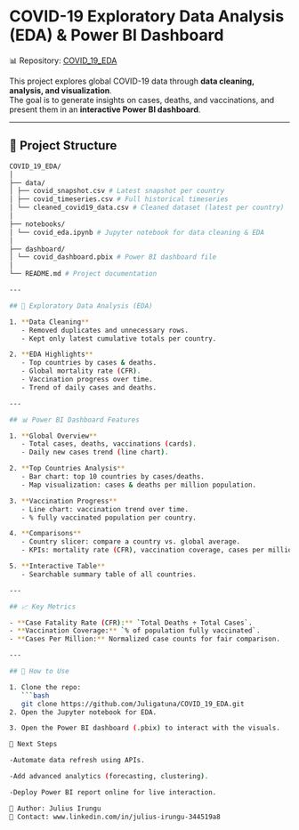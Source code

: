 # COVID-19 Exploratory Data Analysis (EDA) & Power BI Dashboard

📊 Repository: [COVID_19_EDA](https://github.com/Juligatuna/COVID_19_EDA.git)

This project explores global COVID-19 data through **data cleaning, analysis, and visualization**.  
The goal is to generate insights on cases, deaths, and vaccinations, and present them in an **interactive Power BI dashboard**.

---

## 📂 Project Structure

```bash
COVID_19_EDA/
│
├── data/
│ ├── covid_snapshot.csv # Latest snapshot per country
│ ├── covid_timeseries.csv # Full historical timeseries
│ └── cleaned_covid19_data.csv # Cleaned dataset (latest per country)
│
├── notebooks/
│ └── covid_eda.ipynb # Jupyter notebook for data cleaning & EDA
│
├── dashboard/
│ └── covid_dashboard.pbix # Power BI dashboard file
│
└── README.md # Project documentation

---

## 🔎 Exploratory Data Analysis (EDA)

1. **Data Cleaning**  
   - Removed duplicates and unnecessary rows.  
   - Kept only latest cumulative totals per country.  

2. **EDA Highlights**  
   - Top countries by cases & deaths.  
   - Global mortality rate (CFR).  
   - Vaccination progress over time.  
   - Trend of daily cases and deaths.

---

## 📊 Power BI Dashboard Features

1. **Global Overview**  
   - Total cases, deaths, vaccinations (cards).  
   - Daily new cases trend (line chart).  

2. **Top Countries Analysis**  
   - Bar chart: top 10 countries by cases/deaths.  
   - Map visualization: cases & deaths per million population.  

3. **Vaccination Progress**  
   - Line chart: vaccination trend over time.  
   - % fully vaccinated population per country.  

4. **Comparisons**  
   - Country slicer: compare a country vs. global average.  
   - KPIs: mortality rate (CFR), vaccination coverage, cases per million.  

5. **Interactive Table**  
   - Searchable summary table of all countries.

---

## 📈 Key Metrics

- **Case Fatality Rate (CFR):** `Total Deaths ÷ Total Cases`.  
- **Vaccination Coverage:** `% of population fully vaccinated`.  
- **Cases Per Million:** Normalized case counts for fair comparison.  

---

## 🚀 How to Use

1. Clone the repo:  
   ```bash
   git clone https://github.com/Juligatuna/COVID_19_EDA.git
2. Open the Jupyter notebook for EDA.

3. Open the Power BI dashboard (.pbix) to interact with the visuals.

📌 Next Steps

-Automate data refresh using APIs.

-Add advanced analytics (forecasting, clustering).

-Deploy Power BI report online for live interaction.

👤 Author: Julius Irungu
📧 Contact: www.linkedin.com/in/julius-irungu-344519a8